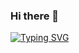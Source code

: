 ### Hi there 👋

[![Typing SVG](https://readme-typing-svg.herokuapp.com?color=%2336BCF7&lines=Hi+there+👋+%2C+I+am+Sina)](https://git.io/typing-svg)
<!-- https://readme-typing-svg.herokuapp.com/demo/ -->

<!--
**Sina-Abdous/Sina-Abdous** is a ✨ _special_ ✨ repository because its `README.md` (this file) appears on your GitHub profile.

Here are some ideas to get you started:

- 🔭 I’m currently working on ...
- 🌱 I’m currently learning ...
- 👯 I’m looking to collaborate on ...
- 🤔 I’m looking for help with ...
- 💬 Ask me about ...
- 📫 How to reach me: ...
- 😄 Pronouns: ...
- ⚡ Fun fact: ...
-->
